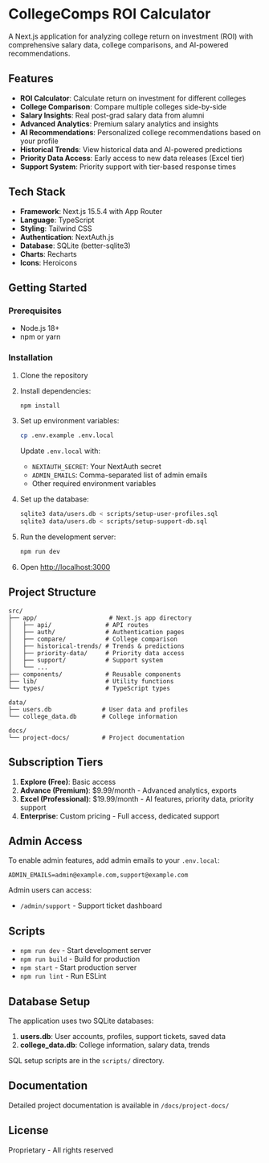 # CollegeComps ROI Calculator

A Next.js application for analyzing college return on investment (ROI) with comprehensive salary data, college comparisons, and AI-powered recommendations.

## Features

- **ROI Calculator**: Calculate return on investment for different colleges
- **College Comparison**: Compare multiple colleges side-by-side
- **Salary Insights**: Real post-grad salary data from alumni
- **Advanced Analytics**: Premium salary analytics and insights
- **AI Recommendations**: Personalized college recommendations based on your profile
- **Historical Trends**: View historical data and AI-powered predictions
- **Priority Data Access**: Early access to new data releases (Excel tier)
- **Support System**: Priority support with tier-based response times

## Tech Stack

- **Framework**: Next.js 15.5.4 with App Router
- **Language**: TypeScript
- **Styling**: Tailwind CSS
- **Authentication**: NextAuth.js
- **Database**: SQLite (better-sqlite3)
- **Charts**: Recharts
- **Icons**: Heroicons

## Getting Started

### Prerequisites

- Node.js 18+ 
- npm or yarn

### Installation

1. Clone the repository
2. Install dependencies:
   ```bash
   npm install
   ```

3. Set up environment variables:
   ```bash
   cp .env.example .env.local
   ```
   
   Update `.env.local` with:
   - `NEXTAUTH_SECRET`: Your NextAuth secret
   - `ADMIN_EMAILS`: Comma-separated list of admin emails
   - Other required environment variables

4. Set up the database:
   ```bash
   sqlite3 data/users.db < scripts/setup-user-profiles.sql
   sqlite3 data/users.db < scripts/setup-support-db.sql
   ```

5. Run the development server:
   ```bash
   npm run dev
   ```

6. Open [http://localhost:3000](http://localhost:3000)

## Project Structure

```
src/
├── app/                    # Next.js app directory
│   ├── api/               # API routes
│   ├── auth/              # Authentication pages
│   ├── compare/           # College comparison
│   ├── historical-trends/ # Trends & predictions
│   ├── priority-data/     # Priority data access
│   ├── support/           # Support system
│   └── ...
├── components/            # Reusable components
├── lib/                   # Utility functions
└── types/                 # TypeScript types

data/
├── users.db              # User data and profiles
└── college_data.db       # College information

docs/
└── project-docs/         # Project documentation
```

## Subscription Tiers

1. **Explore (Free)**: Basic access
2. **Advance (Premium)**: $9.99/month - Advanced analytics, exports
3. **Excel (Professional)**: $19.99/month - AI features, priority data, priority support
4. **Enterprise**: Custom pricing - Full access, dedicated support

## Admin Access

To enable admin features, add admin emails to your `.env.local`:

```
ADMIN_EMAILS=admin@example.com,support@example.com
```

Admin users can access:
- `/admin/support` - Support ticket dashboard

## Scripts

- `npm run dev` - Start development server
- `npm run build` - Build for production
- `npm start` - Start production server
- `npm run lint` - Run ESLint

## Database Setup

The application uses two SQLite databases:

1. **users.db**: User accounts, profiles, support tickets, saved data
2. **college_data.db**: College information, salary data, trends

SQL setup scripts are in the `scripts/` directory.

## Documentation

Detailed project documentation is available in `/docs/project-docs/`

## License

Proprietary - All rights reserved
